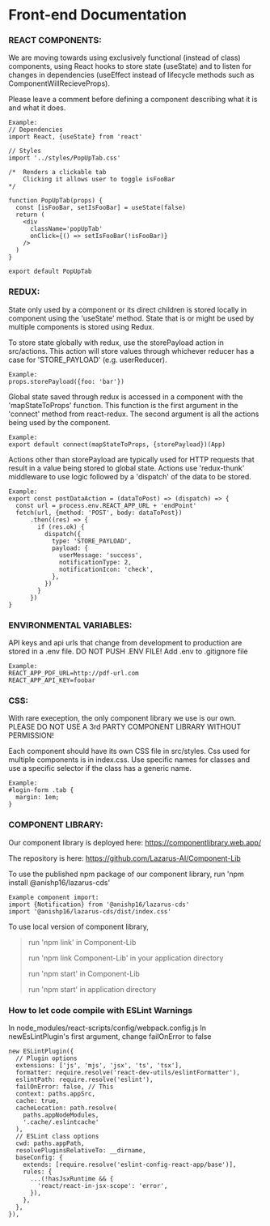 <h1>Front-end Documentation</h1>

<h3>REACT COMPONENTS:</h3>

We are moving towards using exclusively functional (instead of class) components, using React hooks to store state (useState)
and to listen for changes in dependencies (useEffect instead of lifecycle methods such as ComponentWillRecieveProps).

Please leave a comment before defining a component describing what it is and what it does.

    Example:
    // Dependencies
    import React, {useState} from 'react'
    
    // Styles
    import '../styles/PopUpTab.css'

    /*  Renders a clickable tab
        Clicking it allows user to toggle isFooBar
    */

    function PopUpTab(props) {
      const [isFooBar, setIsFooBar] = useState(false)
      return (
        <div
          className='popUpTab'
          onClick={() => setIsFooBar(!isFooBar)}
        />
      )
    }

    export default PopUpTab



<h3>REDUX:</h3>

State only used by a component or its direct children is stored locally in component using the 'useState' method. State that is
or might be used by multiple components is stored using Redux.

To store state globally with redux, use the storePayload action in src/actions. This action will store values through whichever
reducer has a case for 'STORE_PAYLOAD' (e.g. userReducer).

    Example:
    props.storePayload({foo: 'bar'})

Global state saved through redux is accessed in a component with the 'mapStateToProps' function. This function is the first
argument in the 'connect' method from react-redux. The second argument is all the actions being used by the component.

    Example:
    export default connect(mapStateToProps, {storePayload})(App)

Actions other than storePayload are typically used for HTTP requests that result in a value being stored to global state.
Actions use 'redux-thunk' middleware to use logic followed by a 'dispatch' of the data to be stored.

    Example:
    export const postDataAction = (dataToPost) => (dispatch) => {
      const url = process.env.REACT_APP_URL + 'endPoint'
      fetch(url, {method: 'POST', body: dataToPost})
          .then((res) => {
            if (res.ok) {
              dispatch({
                type: 'STORE_PAYLOAD',
                payload: {
                  userMessage: 'success',
                  notificationType: 2,
                  notificationIcon: 'check',
                },
              })
            }
          })
    }



<h3>ENVIRONMENTAL VARIABLES:</h3>

API keys and api urls that change from development to production are stored in a .env file. DO NOT PUSH .ENV FILE!
Add .env to .gitignore file
    
    Example:
    REACT_APP_PDF_URL=http://pdf-url.com
    REACT_APP_API_KEY=foobar



<h3>CSS:</h3>

With rare exeception, the only component library we use is our own. PLEASE DO NOT USE A 3rd PARTY COMPONENT LIBRARY WITHOUT
PERMISSION!

Each component should have its own CSS file in src/styles. Css used for multiple components is in index.css. Use specific
names for classes and use a specific selector if the class has a generic name.

    Example:
    #login-form .tab {
      margin: 1em;
    }



<h3>COMPONENT LIBRARY:</h3>

Our component library is deployed here:
https://componentlibrary.web.app/

The repository is here:
https://github.com/Lazarus-AI/Component-Lib

To use the published npm package of our component library,
run 'npm install @anishp16/lazarus-cds'

    Example component import:
    import {Notification} from '@anishp16/lazarus-cds'
    import '@anishp16/lazarus-cds/dist/index.css'
    
To use local version of component library,
> run 'npm link' in Component-Lib
>
> run 'npm link Component-Lib' in your application directory
>
> run 'npm start' in Component-Lib
>
> run 'npm start' in application directory

<h3>How to let code compile with ESLint Warnings</h3>

In node_modules/react-scripts/config/webpack.config.js
In newEsLintPlugin's first argument, change
failOnError to false

```
new ESLintPlugin({
  // Plugin options
  extensions: ['js', 'mjs', 'jsx', 'ts', 'tsx'],
  formatter: require.resolve('react-dev-utils/eslintFormatter'),
  eslintPath: require.resolve('eslint'),
  failOnError: false, // This
  context: paths.appSrc,
  cache: true,
  cacheLocation: path.resolve(
    paths.appNodeModules,
    '.cache/.eslintcache'
  ),
  // ESLint class options
  cwd: paths.appPath,
  resolvePluginsRelativeTo: __dirname,
  baseConfig: {
    extends: [require.resolve('eslint-config-react-app/base')],
    rules: {
      ...(!hasJsxRuntime && {
        'react/react-in-jsx-scope': 'error',
      }),
    },
  },
}),

```

